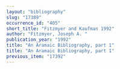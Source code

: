 ```yaml
---
layout: "bibliography"
slug: "17389"
occurrence_id: "405"
short_title: "Fitzmyer and Kaufman 1992"
author: "Fitzmyer, Joseph A. "
publication_year: "1992"
title: "An Aramaic Bibliography, part 1"
title: "An Aramaic Bibliography, part 1"
previous_item: "17392"
---
```

